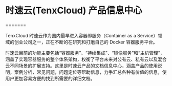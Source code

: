 # 时速云(TenxCloud) 产品信息中心
=======

TenxCloud 时速云作为国内最早进入容器即服务（Container as a Service）领域的创业公司之一，正在不断的在研究和打磨自己的 Docker 容器服务平台。

时速云目前的功能主要包括“容器服务”、“持续集成”、“镜像服务”和“主机管理”，涵盖了实现容器服务的整个体系架构，权衡了平台未来对公有云、私有云以及混合云不同场景的扩展支持。这里是时速云产品的文档信息中心，涵盖产品的使用说明，案例分析，常见问题，问题定位等帮助信息，力争汇总各种有价值的信息，使用户更加容易方便的找到所需要的详细文档。
